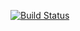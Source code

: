 [![Build Status](https://travis-ci.org/router-async/hook-scroll.svg?branch=master)](https://travis-ci.org/router-async/hook-scroll)